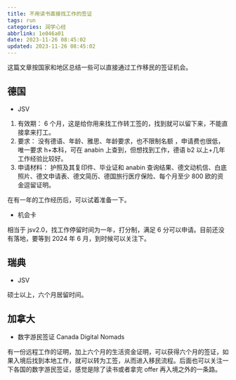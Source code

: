 ```yaml
---
title: 不用读书直接找工作的签证
tags: run
categories: 润学心经
abbrlink: 1e046a01
date: 2023-11-26 08:45:02
updated: 2023-11-26 08:45:02
---
```


这篇文章按国家和地区总结一些可以直接通过工作移民的签证机会。

## 德国

- JSV

1. 有效期：
   6 个月，这是给你用来找工作转工签的，找到就可以留下来，不能直接拿来打工。
2. 要求：
   没有德语、年龄、雅思、年龄要求，也不限制名额 ，申请费也很低，唯一要求 h+本科，可在 anabin 上查到，但想找到工作，德语 b2 以上+几年工作经验比较好。
3. 申请材料：
   护照及其复印件、毕业证和 anabin 查询结果、德文动机信、白底照片、德文申请表、德文简历、德国旅行医疗保险、每个月至少 800 欧的资金逗留证明。

在有一年的工作经历后，可以试着准备一下。

- 机会卡

相当于 jsv2.0，找工作停留时间为一年，打分制，满足 6 分可以申请。目前还没有落地，要等到 2024 年 6 月，到时候可以关注下。

## 瑞典

- JSV

硕士以上，六个月居留时间。

## 加拿大

- 数字游民签证 Canada Digital Nomads

有一份远程工作的证明，加上六个月的生活资金证明，可以获得六个月的签证，如果入境后找到本地工作，就可以转为工签，从而进入移民流程。后面也可以关注一下各国的数字游民签证，感觉是除了读书或者拿完 offer 再入境之外的一条路。
